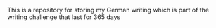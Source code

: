 This is a repository for storing my German writing which is part of the writing challenge that last for 365 days
